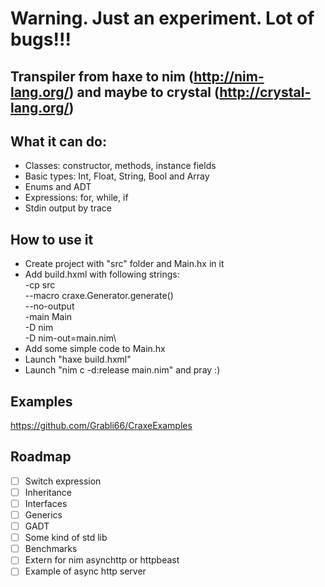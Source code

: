 # Warning. Just an experiment. Lot of bugs!!!

## Transpiler from haxe to nim (http://nim-lang.org/) and maybe to crystal (http://crystal-lang.org/)

## What it can do:

* Classes: constructor, methods, instance fields
* Basic types: Int, Float, String, Bool and Array
* Enums and ADT
* Expressions: for, while, if
* Stdin output by trace

## How to use it

* Create project with "src" folder and Main.hx in it
* Add build.hxml with following strings:\
-cp src\
--macro craxe.Generator.generate()\
--no-output\
-main Main\
-D nim\
-D nim-out=main.nim\
* Add some simple code to Main.hx
* Launch "haxe build.hxml"
* Launch "nim c -d:release main.nim" and pray :)

## Examples

https://github.com/Grabli66/CraxeExamples

## Roadmap

- [ ] Switch expression
- [ ] Inheritance
- [ ] Interfaces
- [ ] Generics
- [ ] GADT
- [ ] Some kind of std lib
- [ ] Benchmarks
- [ ] Extern for nim asynchttp or httpbeast
- [ ] Example of async http server
